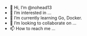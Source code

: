 - 👋 Hi, I’m @nohead13
- 👀 I’m interested in ...
- 🌱 I’m currently learning Go, Docker.
- 💞️ I’m looking to collaborate on ...
- 📫 How to reach me ...

<!---
nohead13/nohead13 is a ✨ special ✨ repository because its `README.md` (this file) appears on your GitHub profile.
You can click the Preview link to take a look at your changes.
--->
